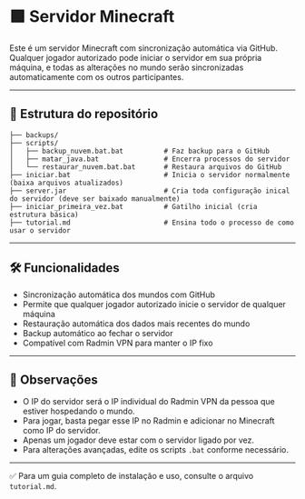 # 🟩 Servidor Minecraft

Este é um servidor Minecraft com sincronização automática via GitHub. Qualquer jogador autorizado pode iniciar o servidor em sua própria máquina, e todas as alterações no mundo serão sincronizadas automaticamente com os outros participantes.

---

## 📁 Estrutura do repositório

```
├── backups/
├── scripts/
│   ├── backup_nuvem.bat.bat          # Faz backup para o GitHub
│   ├── matar_java.bat                # Encerra processos do servidor
│   └── restaurar_nuvem.bat.bat       # Restaura arquivos do GitHub
├── iniciar.bat                       # Inicia o servidor normalmente (baixa arquivos atualizados)
├── server.jar                        # Cria toda configuração inical do servidor (deve ser baixado manualmente)
├── iniciar_primeira_vez.bat          # Gatilho inicial (cria estrutura básica)
├── tutorial.md                       # Ensina todo o processo de como usar o servidor  
```

---

## 🛠️ Funcionalidades

- Sincronização automática dos mundos com GitHub
- Permite que qualquer jogador autorizado inicie o servidor de qualquer máquina
- Restauração automática dos dados mais recentes do mundo
- Backup automático ao fechar o servidor
- Compatível com Radmin VPN para manter o IP fixo

---

## 📎 Observações

- O IP do servidor será o IP individual do Radmin VPN da pessoa que estiver hospedando o mundo.
- Para jogar, basta pegar esse IP no Radmin e adicionar no Minecraft como IP do servidor.
- Apenas um jogador deve estar com o servidor ligado por vez.
- Para alterações avançadas, edite os scripts `.bat` conforme necessário.

---

✅ Para um guia completo de instalação e uso, consulte o arquivo `tutorial.md`.
